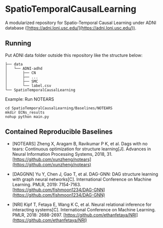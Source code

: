 # SpatioTemporalCausalLearning

A modularized repository for Spatio-Temporal Causal Learning under ADNI database ([https://adni.loni.usc.edu/](https://adni.loni.usc.edu/)).

## Running
Put ADNI data folder outside this repository like the structure below:
```
├── data
│   └── ADNI-adhd
│       ├── CN
│       ├── ...
│       ├── SMC
│       └── label.csv
└── SpatioTemporalCausalLearning
```
Example: Run NOTEARS
```
cd SpatioTemporalCausalLearning/Baselines/NOTEARS
mkdir ECNs_results
nohup python main.py
```

## Contained Reproducible Baselines
- [NOTEARS] Zheng X, Aragam B, Ravikumar P K, et al. Dags with no tears: Continuous optimization for structure learning[J]. Advances in Neural Information Processing Systems, 2018, 31. [https://github.com/xunzheng/notears](https://github.com/xunzheng/notears)

- [DAGGNN] Yu Y, Chen J, Gao T, et al. DAG-GNN: DAG structure learning with graph neural networks[C]. International Conference on Machine Learning. PMLR, 2019: 7154-7163. [https://github.com/fishmoon1234/DAG-GNN](https://github.com/fishmoon1234/DAG-GNN)

- [NRI] Kipf T, Fetaya E, Wang K C, et al. Neural relational inference for interacting systems[C]. International Conference on Machine Learning. PMLR, 2018: 2688-2697. [https://github.com/ethanfetaya/NRI](https://github.com/ethanfetaya/NRI)

